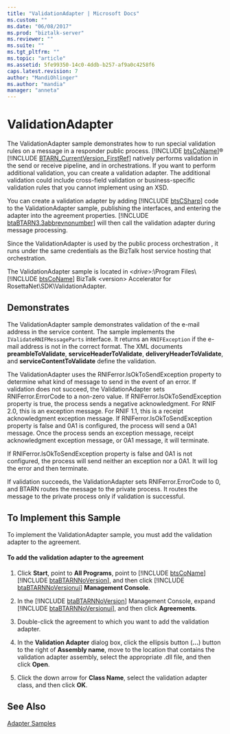```yaml
---
title: "ValidationAdapter | Microsoft Docs"
ms.custom: ""
ms.date: "06/08/2017"
ms.prod: "biztalk-server"
ms.reviewer: ""
ms.suite: ""
ms.tgt_pltfrm: ""
ms.topic: "article"
ms.assetid: 5fe99350-14c0-4ddb-b257-af9a0c4258f6
caps.latest.revision: 7
author: "MandiOhlinger"
ms.author: "mandia"
manager: "anneta"
---
```

# ValidationAdapter
The ValidationAdapter sample demonstrates how to run special validation rules on a message in a responder public process. [!INCLUDE [btsCoName](../../includes/btsconame-md.md)]® [!INCLUDE [BTARN_CurrentVersion_FirstRef](../../includes/btarn-currentversion-firstref-md.md)] natively performs validation in the send or receive pipeline, and in orchestrations. If you want to perform additional validation, you can create a validation adapter. The additional validation could include cross-field validation or business-specific validation rules that you cannot implement using an XSD.  
  
 You can create a validation adapter by adding [!INCLUDE [btsCSharp](../../includes/btscsharp-md.md)] code to the ValidationAdapter sample, publishing the interfaces, and entering the adapter into the agreement properties. [!INCLUDE [btaBTARN3.3abbrevnonumber](../../includes/btabtarn3-3abbrevnonumber-md.md)] will then call the validation adapter during message processing.  
  
 Since the ValidationAdapter is used by the public process orchestration , it runs under the same credentials as the BizTalk host service hosting that orchestration.  
  
 The ValidationAdapter sample is located in \<<em>drive</em>\>:\Program Files\\[!INCLUDE [btsCoName](../../includes/btsconame-md.md)] BizTalk \<version\> Accelerator for RosettaNet\SDK\ValidationAdapter.  
  
## Demonstrates  
 The ValidationAdapter sample demonstrates validation of the e-mail address in the service content. The sample implements the `IValidateRNIFMessageParts` interface. It returns an `RNIFException` if the e-mail address is not in the correct format. The XML documents **preambleToValidate**, **serviceHeaderToValidate**, **deliveryHeaderToValidate**, and **serviceContentToValidate** define the validation.  
  
 The ValidationAdapter uses the RNIFerror.IsOkToSendException property to determine what kind of message to send in the event of an error. If validation does not succeed, the ValidationAdapter sets RNIFerror.ErrorCode to a non-zero value. If RNIFerror.IsOkToSendException property is true, the process sends a negative acknowledgment. For RNIF 2.0, this is an exception message. For RNIF 1.1, this is a receipt acknowledgment exception message. If RNIFerror.IsOkToSendException property is false and 0A1 is configured, the process will send a 0A1 message. Once the process sends an exception message, receipt acknowledgment exception message, or 0A1 message, it will terminate.  
  
 If RNIFerror.IsOkToSendException property is false and 0A1 is not configured, the process will send neither an exception nor a 0A1. It will log the error and then terminate.  
  
 If validation succeeds, the ValidationAdapter sets RNIFerror.ErrorCode to 0, and BTARN routes the message to the private process. It routes the message to the private process only if validation is successful.  
  
## To Implement this Sample  
 To implement the ValidationAdapter sample, you must add the validation adapter to the agreement.  
  
#### To add the validation adapter to the agreement  
  
1. Click <strong>Start</strong>, point to <strong>All Programs</strong>, point to [!INCLUDE [btsCoName](../../includes/btsconame-md.md)][!INCLUDE [btaBTARNNoVersion](../../includes/btabtarnnoversion-md.md)], and then click [!INCLUDE [btaBTARNNoVersionui](../../includes/btabtarnnoversionui-md.md)] <strong>Management Console</strong>.  
  
2. In the [!INCLUDE [btaBTARNNoVersion](../../includes/btabtarnnoversion-md.md)] Management Console, expand [!INCLUDE [btaBTARNNoVersionui](../../includes/btabtarnnoversionui-md.md)], and then click <strong>Agreements</strong>.  
  
3. Double-click the agreement to which you want to add the validation adapter.  
  
4. In the **Validation Adapter** dialog box, click the ellipsis button (**...**) button to the right of **Assembly name**, move to the location that contains the validation adapter assembly, select the appropriate .dll file, and then click **Open**.  
  
5. Click the down arrow for **Class Name**, select the validation adapter class, and then click **OK**.  
  
## See Also  
 [Adapter Samples](../../adapters-and-accelerators/accelerator-rosettanet/adapter-samples.md)